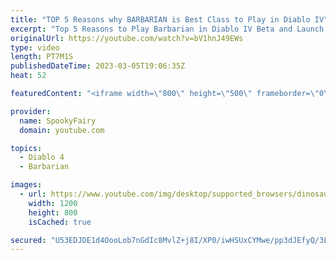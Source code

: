 ```yaml
---
title: "TOP 5 Reasons why BARBARIAN is Best Class to Play in Diablo IV"
excerpt: "Top 5 Reasons to Play Barbarian in Diablo IV Beta and Launch! Discover why the Barbarian is the favorite class of Diablo players ..."
originalUrl: https://youtube.com/watch?v=bV1hnJ49EWs
type: video
length: PT7M1S
publishedDateTime: 2023-03-05T19:06:35Z
heat: 52

featuredContent: "<iframe width=\"800\" height=\"500\" frameborder=\"0\" src=\"https://www.youtube.com/embed/bV1hnJ49EWs\" allow=\"accelerometer; autoplay; encrypted-media; gyroscope; picture-in-picture\" allowfullscreen></iframe>"

provider:
  name: SpookyFairy
  domain: youtube.com

topics:
  - Diablo 4
  - Barbarian

images:
  - url: https://www.youtube.com/img/desktop/supported_browsers/dinosaur.png
    width: 1200
    height: 800
    isCached: true

secured: "U53EDJDE1d4OooLob7nGdIc8MvlZ+j8I/XP0/iwHSUxCYMwe/pp3dJEfyQ/3LBAlC2q08t2cJpZt2W0hXA+5WEBBou1QQkwi6Sl4+C8VftbnEjnTk2uaqad+gEHeRVWZxU9KfcqOVQV4/p4u652mmBpzMVvSJN78j3Sq8puMXWK+/rntRHcHqr5hEyqNo17XdVzpzzMrfOJRMS0Ec8UR9B/z0OXKgPjG/KtNosHTIWmNfC8hDUOPPnrE9AiREjhDfcbvrYkCSjCk4fjC2L9j+FOfYOGRYJaQlOHIx9ix+ar7vFP0TbyUHsoV6DqQreJJg3i3vgHUnyG7OmkXWnzcZz9YcARm7GYloA+ZZJw5uehsXGNfg4uEPEtO2fZb7zaIOS1vkHoyKyjhbFienJobRMB9JshT4DjWoBytSGo0x+k=;2Ar+XGndqrjuYrofd6OrLQ=="
---
```



